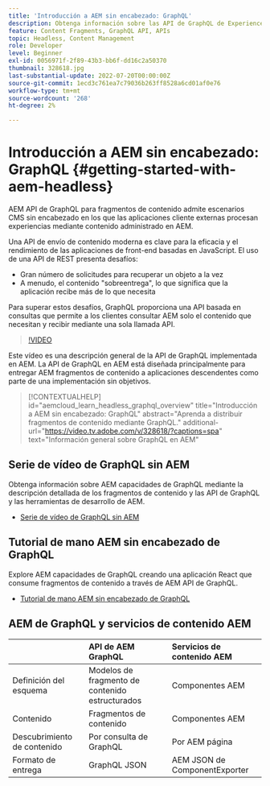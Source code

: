 ```yaml
---
title: 'Introducción a AEM sin encabezado: GraphQL'
description: Obtenga información sobre las API de GraphQL de Experience Manager y sus funcionalidades.
feature: Content Fragments, GraphQL API, APIs
topic: Headless, Content Management
role: Developer
level: Beginner
exl-id: 0056971f-2f89-43b3-bb6f-dd16c2a50370
thumbnail: 328618.jpg
last-substantial-update: 2022-07-20T00:00:00Z
source-git-commit: 1ecd3c761ea7c79036b263ff8528a6cd01af0e76
workflow-type: tm+mt
source-wordcount: '268'
ht-degree: 2%

---
```


# Introducción a AEM sin encabezado: GraphQL {#getting-started-with-aem-headless}

AEM API de GraphQL para fragmentos de contenido admite escenarios CMS sin encabezado en los que las aplicaciones cliente externas procesan experiencias mediante contenido administrado en AEM.

Una API de envío de contenido moderna es clave para la eficacia y el rendimiento de las aplicaciones de front-end basadas en JavaScript. El uso de una API de REST presenta desafíos:

* Gran número de solicitudes para recuperar un objeto a la vez
* A menudo, el contenido &quot;sobreentrega&quot;, lo que significa que la aplicación recibe más de lo que necesita

Para superar estos desafíos, GraphQL proporciona una API basada en consultas que permite a los clientes consultar AEM solo el contenido que necesitan y recibir mediante una sola llamada API.

>[!VIDEO](https://video.tv.adobe.com/v/328618/?quality=12&learn=on)

Este vídeo es una descripción general de la API de GraphQL implementada en AEM. La API de GraphQL en AEM está diseñada principalmente para entregar AEM fragmentos de contenido a aplicaciones descendentes como parte de una implementación sin objetivos.

>[!CONTEXTUALHELP]
>id="aemcloud_learn_headless_graphql_overview"
>title="Introducción a AEM sin encabezado: GraphQL"
>abstract="Aprenda a distribuir fragmentos de contenido mediante GraphQL."
>additional-url="https://video.tv.adobe.com/v/328618/?captions=spa" text="Información general sobre GraphQL en AEM"

## Serie de vídeo de GraphQL sin AEM

Obtenga información sobre AEM capacidades de GraphQL mediante la descripción detallada de los fragmentos de contenido y las API de GraphQL y las herramientas de desarrollo de AEM.

* [Serie de vídeo de GraphQL sin AEM](./video-series/modeling-basics.md)

## Tutorial de mano AEM sin encabezado de GraphQL

Explore AEM capacidades de GraphQL creando una aplicación React que consume fragmentos de contenido a través de AEM API de GraphQL.

* [Tutorial de mano AEM sin encabezado de GraphQL](./multi-step/overview.md)

## AEM de GraphQL y servicios de contenido AEM

|  | API de AEM GraphQL | Servicios de contenido AEM |
|--------------------------------|:-----------------|:---------------------|
| Definición del esquema | Modelos de fragmento de contenido estructurados | Componentes AEM |
| Contenido | Fragmentos de contenido | Componentes AEM |
| Descubrimiento de contenido | Por consulta de GraphQL | Por AEM página |
| Formato de entrega | GraphQL JSON | AEM JSON de ComponentExporter |
